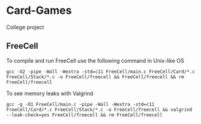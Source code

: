 # Card-Games
College project

## FreeCell

To compile and run FreeCell use the following command in Unix-like OS
```
gcc -O2 -pipe -Wall -Wextra -std=c11 FreeCell/main.c FreeCell/Card/*.c FreeCell/Stack/*.c -o FreeCell/freecell && FreeCell/freecell && rm FreeCell/freecell
```

To see memory leaks with Valgrind
```
gcc -g -O1 FreeCell/main.c -pipe -Wall -Wextra -std=c11 FreeCell/Card/*.c FreeCell/Stack/*.c -o FreeCell/freecell && valgrind --leak-check=yes FreeCell/freecell && rm FreeCell/freecell
```
